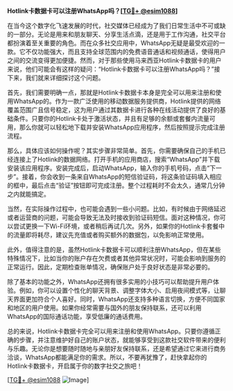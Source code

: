 **Hotlink卡数据卡可以注册WhatsApp吗？[[TG💪+ @esim1088](https://t.me/s/esim1088)]**

在当今这个数字化飞速发展的时代，社交媒体已经成为了我们日常生活中不可或缺的一部分。无论是用来和朋友聊天、分享生活点滴，还是用于工作沟通，社交平台都扮演着至关重要的角色。而在众多社交应用中，WhatsApp无疑是最受欢迎的一款。它不仅功能强大，而且支持全球范围内的免费语音通话和视频通话，使得用户之间的交流变得更加便捷。然而，对于那些使用马来西亚Hotlink卡数据卡的用户来说，他们可能会有这样的疑问：“Hotlink卡数据卡可以注册WhatsApp吗？”接下来，我们就来详细探讨这个问题。

首先，我们需要明确一点，那就是Hotlink卡数据卡本身是完全可以用来注册和使用WhatsApp的。作为一款广泛使用的移动数据服务提供商，Hotlink提供的网络覆盖范围广且信号稳定，这为用户通过其数据卡进行各种在线活动提供了良好的基础条件。只要你的Hotlink卡处于激活状态，并且有足够的余额或套餐内流量可用，那么你就可以轻松地下载并安装WhatsApp应用程序，然后按照提示完成注册流程。

那么，具体应该如何操作呢？其实步骤非常简单。首先，你需要确保自己的手机已经连接上了Hotlink的数据网络。打开手机的应用商店，搜索“WhatsApp”并下载安装该应用程序。安装完成后，启动WhatsApp，输入你的手机号码，点击“下一步”。接着，你会收到一条来自WhatsApp的短信验证码，将这条验证码填入相应的框中，最后点击“验证”按钮即可完成注册。整个过程耗时不会太久，通常几分钟之内就能搞定。

当然，在实际操作过程中，也可能会遇到一些小问题。比如，有时候由于网络延迟或者运营商的问题，可能会导致无法及时接收到验证码短信。面对这种情况，你可以尝试更换一下Wi-Fi环境，或者稍后再试几次。另外，如果你的Hotlink卡套餐中的流量即将耗尽，建议先充值或者购买额外的数据包，以免影响正常使用。

此外，值得注意的是，虽然Hotlink卡数据卡可以顺利注册WhatsApp，但在某些特殊情况下，比如当你的账户存在欠费或者其他异常状况时，可能会影响到服务的正常运行。因此，定期检查账单情况，确保账户处于良好状态是非常必要的。

除了基本的功能之外，WhatsApp还拥有很多实用的小技巧可以帮助提升用户体验。例如，你可以设置个性化的聊天背景、调整字体大小、启用夜间模式等，让聊天界面更加符合个人喜好。同时，WhatsApp还支持多种语言切换，方便不同国家和地区的用户使用。如果你经常需要与国外的朋友保持联系，还可以利用WhatsApp的国际通话功能，享受低廉的通话费用。

总的来说，Hotlink卡数据卡完全可以用来注册和使用WhatsApp。只要你遵循正确的步骤，并注意维护好自己的账户状态，就能够享受到这款社交软件带来的便利与乐趣。无论你是想要随时随地与亲朋好友保持联系，还是希望通过它来进行商务洽谈，WhatsApp都能满足你的需求。所以，不要再犹豫了，赶快拿起你的Hotlink卡数据卡，开启属于你的数字社交之旅吧！

[[TG💪+ @esim1088](https://t.me/s/esim1088) ![Image](https://i.postimg.cc/4NQfJmqS/Snipaste-2025-05-13-00-14-12.png)]